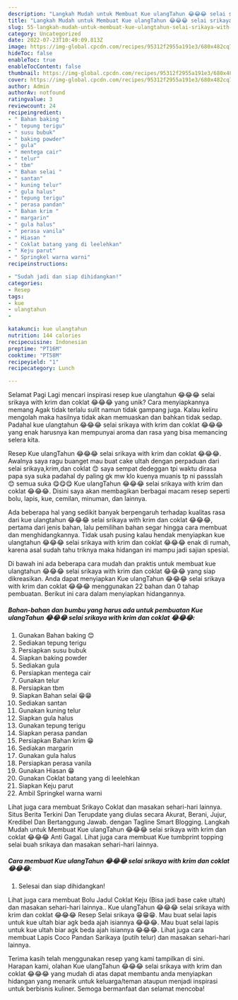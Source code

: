 ```yaml
---
description: "Langkah Mudah untuk Membuat Kue ulangTahun 😂😂😂 selai srikaya with krim dan coklat 😂😂😂 yang Enak, Sempurna"
title: "Langkah Mudah untuk Membuat Kue ulangTahun 😂😂😂 selai srikaya with krim dan coklat 😂😂😂 yang Enak, Sempurna"
slug: 55-langkah-mudah-untuk-membuat-kue-ulangtahun-selai-srikaya-with-krim-dan-coklat-yang-enak-sempurna
category: Uncategorized
date: 2022-07-23T10:49:09.813Z
image: https://img-global.cpcdn.com/recipes/95312f2955a191e3/680x482cq70/kue-ulangtahun-selai-srikaya-with-krim-dan-coklat-foto-resep-utama.jpg
hideToc: false
enableToc: true
enableTocContent: false
thumbnail: https://img-global.cpcdn.com/recipes/95312f2955a191e3/680x482cq70/kue-ulangtahun-selai-srikaya-with-krim-dan-coklat-foto-resep-utama.jpg
cover: https://img-global.cpcdn.com/recipes/95312f2955a191e3/680x482cq70/kue-ulangtahun-selai-srikaya-with-krim-dan-coklat-foto-resep-utama.jpg
author: Admin
authorAv: notfound
ratingvalue: 3
reviewcount: 24
recipeingredient:
- " Bahan baking "
- " tepung terigu"
- " susu bubuk"
- " baking powder"
- " gula"
- " mentega cair"
- " telur"
- " tbm"
- " Bahan selai "
- " santan"
- " kuning telur"
- " gula halus"
- " tepung terigu"
- " perasa pandan"
- " Bahan krim "
- " margarin"
- " gula halus"
- " perasa vanila"
- " Hiasan "
- " Coklat batang yang di leelehkan"
- " Keju parut"
- " Springkel warna warni"
recipeinstructions:

- "Sudah jadi dan siap dihidangkan!"
categories:
- Resep
tags:
- kue
- ulangtahun
- 

katakunci: kue ulangtahun  
nutrition: 144 calories
recipecuisine: Indonesian
preptime: "PT16M"
cooktime: "PT58M"
recipeyield: "1"
recipecategory: Lunch

---
```



Selamat Pagi Lagi mencari inspirasi resep kue ulangtahun 😂😂😂 selai srikaya with krim dan coklat 😂😂😂 yang unik? Cara menyiapkannya memang Agak tidak terlalu sulit namun tidak gampang juga. Kalau keliru mengolah maka hasilnya tidak akan memuaskan dan bahkan tidak sedap. Padahal kue ulangtahun 😂😂😂 selai srikaya with krim dan coklat 😂😂😂 yang enak harusnya kan mempunyai aroma dan rasa yang bisa memancing selera kita.


Resep Kue ulangTahun 😂😂😂 selai srikaya with krim dan coklat 😂😂😂. Awalnya saya ragu buanget mau buat cake ultah dengan perpaduan dari selai srikaya,krim,dan coklat 😊 saya sempat dedeggan tpi waktu dirasa papa sya suka padahal dy paling gk mw klo kuenya muanis tp ni passslah 😊 semua suka 😋😋😋 Kue ulangTahun 😂😂😂 selai srikaya with krim dan coklat 😂😂😂. Disini saya akan membagikan berbagai macam resep seperti bolu, lapis, kue, cemilan, minuman, dan lainnya.

Ada beberapa hal yang sedikit banyak berpengaruh terhadap kualitas rasa dari kue ulangtahun 😂😂😂 selai srikaya with krim dan coklat 😂😂😂, pertama dari jenis bahan, lalu pemilihan bahan segar hingga cara membuat dan menghidangkannya. Tidak usah pusing kalau hendak menyiapkan kue ulangtahun 😂😂😂 selai srikaya with krim dan coklat 😂😂😂 enak di rumah, karena asal sudah tahu triknya maka hidangan ini mampu jadi sajian spesial.


Di bawah ini ada beberapa cara mudah dan praktis untuk membuat kue ulangtahun 😂😂😂 selai srikaya with krim dan coklat 😂😂😂 yang siap dikreasikan. Anda dapat menyiapkan Kue ulangTahun 😂😂😂 selai srikaya with krim dan coklat 😂😂😂 menggunakan 22 bahan dan 0 tahap pembuatan. Berikut ini cara dalam menyiapkan hidangannya.

<!--inarticleads1-->

##### Bahan-bahan dan bumbu yang harus ada untuk pembuatan Kue ulangTahun 😂😂😂 selai srikaya with krim dan coklat 😂😂😂:

1. Gunakan  Bahan baking 😊
1. Sediakan  tepung terigu
1. Persiapkan  susu bubuk
1. Siapkan  baking powder
1. Sediakan  gula
1. Persiapkan  mentega cair
1. Gunakan  telur
1. Persiapkan  tbm
1. Siapkan  Bahan selai 😁😁
1. Sediakan  santan
1. Gunakan  kuning telur
1. Siapkan  gula halus
1. Gunakan  tepung terigu
1. Siapkan  perasa pandan
1. Persiapkan  Bahan krim 😁
1. Sediakan  margarin
1. Gunakan  gula halus
1. Persiapkan  perasa vanila
1. Gunakan  Hiasan 😁
1. Gunakan  Coklat batang yang di leelehkan
1. Siapkan  Keju parut
1. Ambil  Springkel warna warni


Lihat juga cara membuat Srikayo Coklat dan masakan sehari-hari lainnya. Situs Berita Terkini Dan Terupdate yang diulas secara Akurat, Berani, Jujur, Kredibel Dan Bertanggung Jawab. dengan Tagline Smart Blogging. Langkah Mudah untuk Membuat Kue ulangTahun 😂😂😂 selai srikaya with krim dan coklat 😂😂😂 Anti Gagal. Lihat juga cara membuat Kue tumbprint topping selai buah srikaya dan masakan sehari-hari lainnya. 

<!--inarticleads2-->

##### Cara membuat Kue ulangTahun 😂😂😂 selai srikaya with krim dan coklat 😂😂😂:


1. Selesai dan siap dihidangkan!

Lihat juga cara membuat Bolu Jadul Coklat Keju (Bisa jadi base cake ultah) dan masakan sehari-hari lainnya.. Kue ulangTahun 😂😂😂 selai srikaya with krim dan coklat 😂😂😂 Resep Selai srikaya 😁😁😁. Mau buat selai lapis untuk kue ultah biar agk beda ajah isiannya 😂😂😂. Mau buat selai lapis untuk kue ultah biar agk beda ajah isiannya 😂😂😂. Lihat juga cara membuat Lapis Coco Pandan Sarikaya (putih telur) dan masakan sehari-hari lainnya. 

Terima kasih telah menggunakan resep yang kami tampilkan di sini. Harapan kami, olahan Kue ulangTahun 😂😂😂 selai srikaya with krim dan coklat 😂😂😂 yang mudah di atas dapat membantu anda menyiapkan hidangan yang menarik untuk keluarga/teman ataupun menjadi inspirasi untuk berbisnis kuliner. Semoga bermanfaat dan selamat mencoba!

